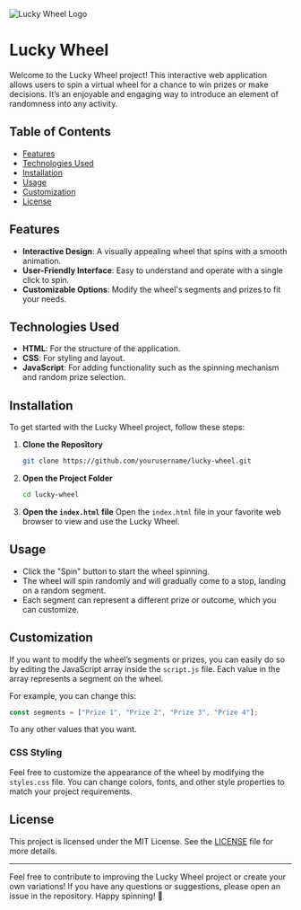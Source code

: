 ![Lucky Wheel Logo](https://encrypted-tbn0.gstatic.com/images?q=tbn:ANd9GcRohg9M-qmZhrwiuUSURDnvpaJEA0-oR5-V7w&s)

# Lucky Wheel

Welcome to the Lucky Wheel project! This interactive web application allows users to spin a virtual wheel for a chance to win prizes or make decisions. It’s an enjoyable and engaging way to introduce an element of randomness into any activity. 

## Table of Contents
- [Features](#features)
- [Technologies Used](#technologies-used)
- [Installation](#installation)
- [Usage](#usage)
- [Customization](#customization)
- [License](#license)

## Features
- **Interactive Design**: A visually appealing wheel that spins with a smooth animation.
- **User-Friendly Interface**: Easy to understand and operate with a single click to spin.
- **Customizable Options**: Modify the wheel's segments and prizes to fit your needs.

## Technologies Used
- **HTML**: For the structure of the application.
- **CSS**: For styling and layout.
- **JavaScript**: For adding functionality such as the spinning mechanism and random prize selection.

## Installation
To get started with the Lucky Wheel project, follow these steps:

1. **Clone the Repository**
   ```bash
   git clone https://github.com/yourusername/lucky-wheel.git
   ```

2. **Open the Project Folder**
   ```bash
   cd lucky-wheel
   ```

3. **Open the `index.html` file**
   Open the `index.html` file in your favorite web browser to view and use the Lucky Wheel.

## Usage
- Click the "Spin" button to start the wheel spinning.
- The wheel will spin randomly and will gradually come to a stop, landing on a random segment.
- Each segment can represent a different prize or outcome, which you can customize.

## Customization
If you want to modify the wheel’s segments or prizes, you can easily do so by editing the JavaScript array inside the `script.js` file. Each value in the array represents a segment on the wheel.

For example, you can change this:
```javascript
const segments = ["Prize 1", "Prize 2", "Prize 3", "Prize 4"];
```
To any other values that you want.

### CSS Styling
Feel free to customize the appearance of the wheel by modifying the `styles.css` file. You can change colors, fonts, and other style properties to match your project requirements.

## License
This project is licensed under the MIT License. See the [LICENSE](LICENSE) file for more details.

---

Feel free to contribute to improving the Lucky Wheel project or create your own variations! If you have any questions or suggestions, please open an issue in the repository. Happy spinning! 🎉
